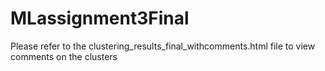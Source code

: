 # MLassignment3Final

Please refer to the clustering_results_final_withcomments.html file to view comments on the clusters
